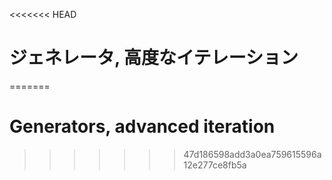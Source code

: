 
<<<<<<< HEAD
# ジェネレータ, 高度なイテレーション
=======
# Generators, advanced iteration
>>>>>>> 47d186598add3a0ea759615596a12e277ce8fb5a
